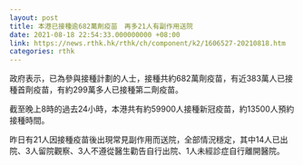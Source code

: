 ```yaml
---
layout: post
title: 本港已接種逾682萬劑疫苗　再多21人有副作用送院
date: 2021-08-18 22:54:33.000000000 +08:00
link: https://news.rthk.hk/rthk/ch/component/k2/1606527-20210818.htm
categories: rthk
---
```


政府表示，已為參與接種計劃的人士，接種共約682萬劑疫苗，有近383萬人已接種首劑疫苗，有約299萬多人已接種第二劑疫苗。

截至晚上8時的過去24小時，本港共有約59900人接種新冠疫苗，約13500人預約接種時間。

昨日有21人因接種疫苗後出現常見副作用而送院，全部情況穩定，其中14人已出院、3人留院觀察、3人不遵從醫生勸告自行出院、1人未經診症自行離開醫院。
